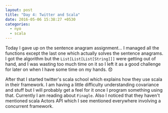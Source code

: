 ```yaml
---
layout: post
title: "Day 4: Twitter and Scala"
date: 2016-05-06 15:38:27 +0530
categories:
  - nyo
  - scala
---
```

 Today I gave up on the sentence anagram assignment... I managed all the functions except the last
 one which actually solves the sentence anagrams. I got the algorithm but the `List[List[List[String]]]` were
 getting out of hand, and I was wasting too much time on it so I left it as a good challenge for later on when I
 have some time on my hands. :disappointed: 

  After that I started twitter's scala school which explains how they use scala in their framework.
 I am having a little difficulty understanding covariance and stuff but I will probably get a feel
 for it once I program something using that. Currently I am reading about `Finagle`. Also I noticed that they haven't
mentioned scala Actors API which I see mentioned everywhere involving a concurrent framework.

